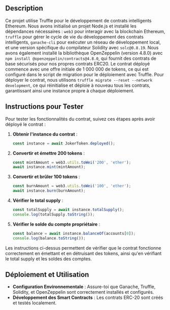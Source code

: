 
## Description

Ce projet utilise Truffle pour le développement de contrats intelligents Ethereum. Nous avons initialisé un projet Node.js et installé les dépendances nécessaires : `web3` pour interagir avec la blockchain Ethereum, `truffle` pour gérer le cycle de vie du développement des contrats intelligents, `ganache-cli` pour exécuter un réseau de développement local, et une version spécifique du compilateur Solidity avec `solc@0.8.19`. Nous avons également installé la bibliothèque OpenZeppelin (version 4.8.0) avec `npm install @openzeppelin/contracts@4.8.0`, qui fournit des contrats de base sécurisés pour nos propres contrats ERC20. Le contrat déployé commence avec une offre initiale de 1 000 000 de tokens, ce qui est configuré dans le script de migration pour le déploiement avec Truffle. Pour déployer le contrat, nous utilisons `truffle migrate --reset --network development`, ce qui réinitialise et déploie à nouveau tous les contrats, garantissant ainsi une instance propre à chaque déploiement.

## Instructions pour Tester

Pour tester les fonctionnalités du contrat, suivez ces étapes après avoir déployé le contrat :

1. **Obtenir l'instance du contrat** :
   ```javascript
   const instance = await JokerToken.deployed();
   ```

2. **Convertir et émettre 200 tokens** :
   ```javascript
   const mintAmount = web3.utils.toWei('200', 'ether');
   await instance.mint(mintAmount);
   ```

3. **Convertir et brûler 100 tokens** :
   ```javascript
   const burnAmount = web3.utils.toWei('100', 'ether');
   await instance.burn(burnAmount);
   ```

4. **Vérifier le total supply** :
   ```javascript
   const totalSupply = await instance.totalSupply();
   console.log(totalSupply.toString());
   ```

5. **Vérifier le solde du compte propriétaire** :
   ```javascript
   const balance = await instance.balanceOf(accounts[0]);
   console.log(balance.toString());
   ```

Les instructions ci-dessus permettent de vérifier que le contrat fonctionne correctement en émettant et en détruisant des tokens, ainsi qu'en vérifiant le total supply et les soldes des comptes.

## Déploiement et Utilisation

- **Configuration Environnementale** : Assure-toi que Ganache, Truffle, Solidity, et OpenZeppelin sont correctement installés et configurés.
- **Développement des Smart Contracts** : Les contrats ERC-20 sont créés et testés localement.